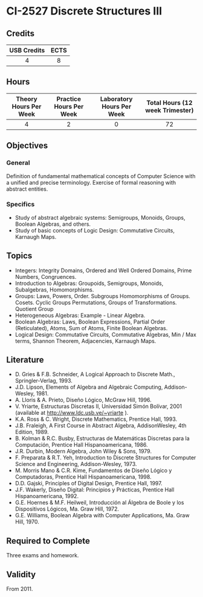 # CI-2527 Discrete Structures III

## Credits

| USB Credits | ECTS |
|:-----------:|:----:|
|      4      |   8  |

## Hours

| Theory Hours Per Week | Practice Hours Per Week | Laboratory Hours Per Week | Total Hours (12 week Trimester) |
|:---------------------:|:-----------------------:|:-------------------------:|:-------------------------------:|
|           4           |            2            |             0             |                72               |

## Objectives

### General

Definition of fundamental mathematical concepts of Computer Science with a unified and precise terminology. Exercise of formal reasoning with abstract entities.

### Specifics

* Study of abstract algebraic systems: Semigroups, Monoids, Groups, Boolean Algebras, and others.
* Study of basic concepts of Logic Design: Commutative Circuits, Karnaugh Maps.

## Topics

* Integers: Integrity Domains, Ordered and Well Ordered Domains, Prime Numbers, Congruences.
* Introduction to Algebras: Groupoids, Semigroups, Monoids, Subalgebras, Homomorphisms.
* Groups: Laws, Powers, Order. Subgroups Homomorphisms of Groups. Cosets. Cyclic Groups Permutations, Groups of Transformations. Quotient Group
* Heterogeneous Algebras: Example - Linear Algebra.
* Boolean Algebras: Laws, Boolean Expressions, Partial Order (Reticulated), Atoms, Sum of Atoms, Finite Boolean Algebras.
* Logical Design: Commutative Circuits, Commutative Algebras, Min / Max terms, Shannon Theorem, Adjacencies, Karnaugh Maps.

## Literature

* D. Gries & F.B. Schneider, A Logical Approach to Discrete Math., Springler-Verlag, 1993.
* J.D. Lipson, Elements of Algebra and Algebraic Computing, Addison-Wesley, 1981.
* A. Lloris & A. Prieto, Diseño Lógico, McGraw Hill, 1996.
* V. Yriarte, Estructuras Discretas II, Universidad Simón Bolívar, 2001 (available at <http://www.ldc.usb.ve/~yriarte> ).
* K.A. Ross & C. Wright, Discrete Mathematics, Prentice Hall, 1993.
* J.B. Fraleigh, A First Course in Abstract Algebra, AddisonWesley, 4th Edition, 1989.
* B. Kolman & R.C. Busby, Estructuras de Matemáticas Discretas para la Computación, Prentice Hall Hispanoamericana, 1986.
* J.R. Durbin, Modern Algebra, John Wiley & Sons, 1979.
* F. Preparata & R.T. Yeh, Introduction to Discrete Structures for Computer Science and Engineering, Addison-Wesley, 1973.
* M. Morris Mano & C.R. Kime, Fundamentos de Diseño Lógico y Computadoras, Prentice Hall Hispanoamericana, 1998.
* D.D. Gajski, Principles of Digital Design, Prentice Hall, 1997.
* J.F. Wakerly, Diseño Digital: Principios y Prácticas, Prentice Hall Hispanoamericana, 1992.
* G.E. Hoernes & M.F. Heilweil, Introducción al Álgebra de Boole y los Dispositivos Lógicos, Ma. Graw Hill, 1972.
* G.E. Williams, Boolean Algebra with Computer Applications, Ma. Graw Hill, 1970.

## Required to Complete

Three exams and homework.

## Validity

From 2011.

